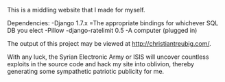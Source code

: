 This is a middling website that I made for myself.

Dependencies:
-Django 1.7.x
=The appropriate bindings for whichever SQL DB you elect
-Pillow
-django-ratelimit 0.5
-A computer (plugged in)

The output of this project may be viewed at http://christiantreubig.com/.

With any luck, the Syrian Electronic Army or ISIS will uncover countless exploits in the source code and hack my site into oblivion, thereby generating some sympathetic patriotic publicity for me.